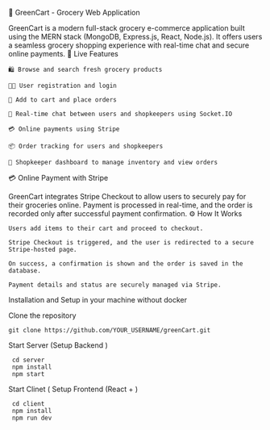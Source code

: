 🛒 GreenCart - Grocery Web Application

GreenCart is a modern full-stack grocery e-commerce application built using the MERN stack (MongoDB, Express.js, React, Node.js). It offers users a seamless grocery shopping experience with real-time chat and secure online payments.
🚀 Live Features

    🛍️ Browse and search fresh grocery products

    👨‍💻 User registration and login

    🧺 Add to cart and place orders

    💬 Real-time chat between users and shopkeepers using Socket.IO

    💳 Online payments using Stripe

    📦 Order tracking for users and shopkeepers

    🛒 Shopkeeper dashboard to manage inventory and view orders

💳 Online Payment with Stripe

GreenCart integrates Stripe Checkout to allow users to securely pay for their groceries online. Payment is processed in real-time, and the order is recorded only after successful payment confirmation.
⚙️ How It Works

    Users add items to their cart and proceed to checkout.

    Stripe Checkout is triggered, and the user is redirected to a secure Stripe-hosted page.

    On success, a confirmation is shown and the order is saved in the database.

    Payment details and status are securely managed via Stripe.



 Installation and Setup in your machine  without docker 

  Clone the repository

    git clone https://github.com/YOUR_USERNAME/greenCart.git

  Start Server (Setup Backend )

     cd server
     npm install
     npm start 

  Start Clinet ( Setup Frontend (React + )
  
     cd client 
     npm install 
     npm run dev 
     


